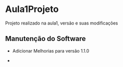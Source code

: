 # Aula1Projeto

Projeto realizado na aula1, versão e suas modificações  

## Manutenção do Software

- Adicionar Melhorias para versão 1.1.0

- 
